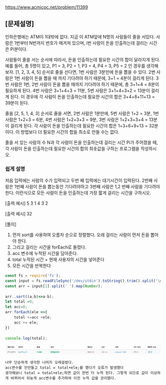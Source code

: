 https://www.acmicpc.net/problem/11399

## [문제설명]

인하은행에는 ATM이 1대밖에 없다. 지금 이 ATM앞에 N명의 사람들이 줄을 서있다. 사람은 1번부터 N번까지 번호가 매겨져 있으며, i번 사람이 돈을 인출하는데 걸리는 시간은 Pi분이다.

사람들이 줄을 서는 순서에 따라서, 돈을 인출하는데 필요한 시간의 합이 달라지게 된다. 예를 들어, 총 5명이 있고, P1 = 3, P2 = 1, P3 = 4, P4 = 3, P5 = 2 인 경우를 생각해보자. [1, 2, 3, 4, 5] 순서로 줄을 선다면, 1번 사람은 3분만에 돈을 뽑을 수 있다. 2번 사람은 1번 사람이 돈을 뽑을 때 까지 기다려야 하기 때문에, 3+1 = 4분이 걸리게 된다. 3번 사람은 1번, 2번 사람이 돈을 뽑을 때까지 기다려야 하기 때문에, 총 3+1+4 = 8분이 필요하게 된다. 4번 사람은 3+1+4+3 = 11분, 5번 사람은 3+1+4+3+2 = 13분이 걸리게 된다. 이 경우에 각 사람이 돈을 인출하는데 필요한 시간의 합은 3+4+8+11+13 = 39분이 된다.

줄을 [2, 5, 1, 4, 3] 순서로 줄을 서면, 2번 사람은 1분만에, 5번 사람은 1+2 = 3분, 1번 사람은 1+2+3 = 6분, 4번 사람은 1+2+3+3 = 9분, 3번 사람은 1+2+3+3+4 = 13분이 걸리게 된다. 각 사람이 돈을 인출하는데 필요한 시간의 합은 1+3+6+9+13 = 32분이다. 이 방법보다 더 필요한 시간의 합을 최소로 만들 수는 없다.

줄을 서 있는 사람의 수 N과 각 사람이 돈을 인출하는데 걸리는 시간 Pi가 주어졌을 때, 각 사람이 돈을 인출하는데 필요한 시간의 합의 최솟값을 구하는 프로그램을 작성하시오.

### 쉽게 설명

처음 입력에는 사람의 수가 입력되고 두번 째 입력에는 대기시간이 입력된다.
2번째 사람은 1번째 사람이 돈을 뽑는동안 기다려야하고 3번째 사람은 1,2 번째 사람을 기다려야한다.
이런식으로 모든 사람이 돈을 인출하는데 가장 짧게 걸리는 시간을 구하시오.

[출력 예시]
5
3 1 4 3 2

[출력 예시]
32

[풀이]

1. 먼저 sort를 사용하여 오름차 순으로 정렬했다. 오래 걸리는 사람이 먼저 돈을 뽑아야 한다.
2. 그리고 걸리는 시간을 forEach로 돌렸다.
3. acc 변수에 누적된 시간을 담아준다.
4. total 누적된 시간 + 현재 사용자의 시간을 넣어준다
5. 모든 시간을 반복한다

```js
const fs = require('fs');
const input = fs.readFileSync('/dev/stdin').toString().trim().split('\n');
const arr = input[1].split(' ').map(Number);

arr..sort((a,b)=>a-b);
let total =0;
let acc=0;
arr.forEach(ele =>{
    total +=acc +ele;
    acc += ele;
})

console.log(total);

```

![Alt text](image-1.png)

```
너무 단순하게 생각한 나머지 오래걸렸다.
acc변수를 안만들고 total = total+ele;를 했다가 오류가 발생했다
생각해보니 total = total+ele;하면 값이 한번 더 누적 된다. 그렇게 되므로 값이 이상하게 바뀌어서 뒤늦게 acc변수를 추가하여 이전 누적 값을 관리했다.
```
